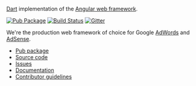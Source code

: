 [Dart][dart_web] implementation of the [Angular web framework][angular_dart].

[dart_web]: https://webdev.dartlang.org/
[angular_dart]: https://angular.io/dart

<!-- Badges -->

[![Pub Package](https://img.shields.io/pub/v/angular2.svg)](https://pub.dartlang.org/packages/angular2)
[![Build Status](https://travis-ci.org/dart-lang/angular2.svg?branch=master)](https://travis-ci.org/dart-lang/angular2)
[![Gitter](https://img.shields.io/gitter/room/dart-lang/angular2.svg)](https://gitter.im/dart-lang/angular2)

We're the production web framework of choice for Google [AdWords][ad_words] and [AdSense][ad_sense].

[ad_words]: http://news.dartlang.org/2016/03/the-new-adwords-ui-uses-dart-we-asked.html
[ad_sense]: http://news.dartlang.org/2016/10/google-adsense-angular-dart.html

 * [Pub package](https://pub.dartlang.org/packages/angular2)
 * [Source code](https://github.com/dart-lang/angular2)
 * [Issues](https://github.com/dart-lang/angular2/issues)
 * [Documentation](http://angular.io/dart)
 * [Contributor guidelines](https://github.com/dart-lang/angular2/blob/master/CONTRIBUTING.md)
